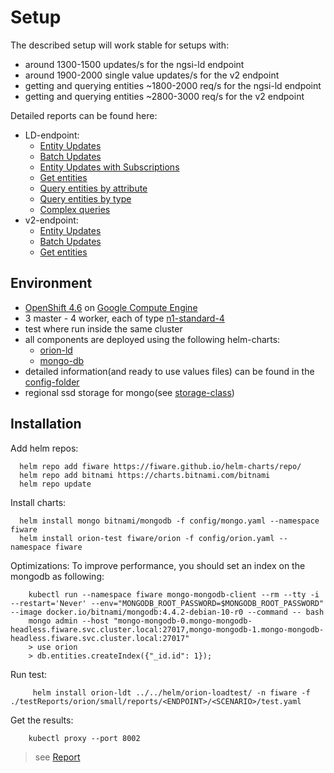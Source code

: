 # Setup

The described setup will work stable for setups with:
- around 1300-1500 updates/s for the ngsi-ld endpoint 
- around 1900-2000 single value updates/s for the v2 endpoint
- getting and querying entities ~1800-2000 req/s for the ngsi-ld endpoint
- getting and querying entities ~2800-3000 req/s for the v2 endpoint


Detailed reports can be found here:
* LD-endpoint:
    * [Entity Updates](https://wistefan.github.io/orion-loadtest/testReports/orion/small/reports/ld/EntityUpdateSimulation/gatling-reports.html) 
    * [Batch Updates](https://wistefan.github.io/orion-loadtest/testReports/orion/small/reports/ld/BatchUpdateSimulation/gatling-report.html) 
    * [Entity Updates with Subscriptions](https://wistefan.github.io/orion-loadtest/testReports/orion/small/reports/ld/EntityUpdateWithSubscriptionSimulation/gatling-report.html) 
    * [Get entities](https://wistefan.github.io/orion-loadtest/testReports/orion/small/reports/ld/GetSingleEntitiesSimulation/gatling-report.html) 
    * [Query entities by attribute](https://wistefan.github.io/orion-loadtest/testReports/orion/small/reports/ld/QueryEntitiesByAttributeSimulation/gatling-reports.html) 
    * [Query entities by type](https://wistefan.github.io/orion-loadtest/testReports/orion/small/reports/ld/QueryEntitiesByTypeSimulation/gatling-report.html) 
    * [Complex queries](https://wistefan.github.io/orion-loadtest/testReports/orion/small/reports/ld/ComplexQueryEntitiesByAttributeSimulation/gatling-report.html) 
* v2-endpoint:
    * [Entity Updates](https://wistefan.github.io/orion-loadtest/testReports/orion/small/reports/v2/EntityUpdateSimulation/gatling-report.html) 
    * [Batch Updates](https://wistefan.github.io/orion-loadtest/testReports/orion/small/reports/v2/BatchUpdateSimulation/gatling-report.html) 
    * [Get entities](https://wistefan.github.io/orion-loadtest/testReports/orion/small/reports/v2/GetSingleEntitiesSimulation/gatling-report.html) 
    

## Environment

- [OpenShift 4.6](https://docs.openshift.com/container-platform/4.6/welcome/index.html) on [Google Compute Engine](https://cloud.google.com/compute)
- 3 master - 4 worker, each of type [n1-standard-4](https://cloud.google.com/compute/docs/machine-types)
- test where run inside the same cluster
- all components are deployed using the following helm-charts:
    - [orion-ld](https://github.com/FIWARE/helm-charts/tree/main/charts/orion)
    - [mongo-db](https://github.com/bitnami/charts/tree/master/bitnami/mongodb)
- detailed information(and ready to use values files) can be found in the [config-folder](config)
- regional ssd storage for mongo(see [storage-class](config/storage-class.yaml))

## Installation

Add helm repos:
```
  helm repo add fiware https://fiware.github.io/helm-charts/repo/
  helm repo add bitnami https://charts.bitnami.com/bitnami
  helm repo update
```

Install charts:
```
  helm install mongo bitnami/mongodb -f config/mongo.yaml --namespace fiware
  helm install orion-test fiware/orion -f config/orion.yaml --namespace fiware
```

Optimizations:
To improve performance, you should set an index on the mongodb as following:
```
    kubectl run --namespace fiware mongo-mongodb-client --rm --tty -i --restart='Never' --env="MONGODB_ROOT_PASSWORD=$MONGODB_ROOT_PASSWORD" --image docker.io/bitnami/mongodb:4.4.2-debian-10-r0 --command -- bash
    mongo admin --host "mongo-mongodb-0.mongo-mongodb-headless.fiware.svc.cluster.local:27017,mongo-mongodb-1.mongo-mongodb-headless.fiware.svc.cluster.local:27017"
    > use orion
    > db.entities.createIndex({"_id.id": 1});
```

Run test:
```
     helm install orion-ldt ../../helm/orion-loadtest/ -n fiware -f ./testReports/orion/small/reports/<ENDPOINT>/<SCENARIO>/test.yaml
```

Get the results:
```
    kubectl proxy --port 8002
```
> see [Report](http://localhost:8002/api/v1/namespaces/fiware/services/orion-ldt-orion-loadtest:8080/proxy/)

